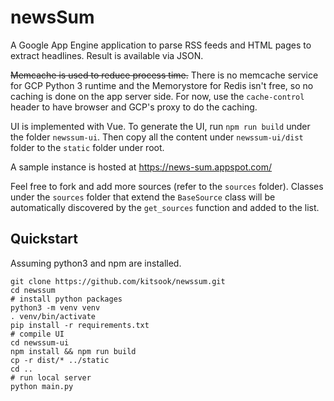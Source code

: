 # newsSum

A Google App Engine application to parse RSS feeds and HTML pages to extract headlines.  Result is available via JSON.

~~Memcache is used to reduce process time.~~ There is no memcache service for GCP Python 3 runtime and the Memorystore for Redis isn't free, so no caching is done on the app server side. For now, use the `cache-control` header to have browser and GCP's proxy to do the caching.

UI is implemented with Vue. To generate the UI, run `npm run build` under the folder `newssum-ui`. Then copy all the content under `newssum-ui/dist` folder to the `static` folder under root.

A sample instance is hosted at https://news-sum.appspot.com/

Feel free to fork and add more sources (refer to the `sources` folder). Classes under the `sources` folder that extend the `BaseSource` class will be automatically discovered by the `get_sources` function and added to the list.

## Quickstart
Assuming python3 and npm are installed.
```
git clone https://github.com/kitsook/newssum.git
cd newssum
# install python packages
python3 -m venv venv
. venv/bin/activate
pip install -r requirements.txt
# compile UI
cd newssum-ui
npm install && npm run build
cp -r dist/* ../static
cd ..
# run local server
python main.py
```
